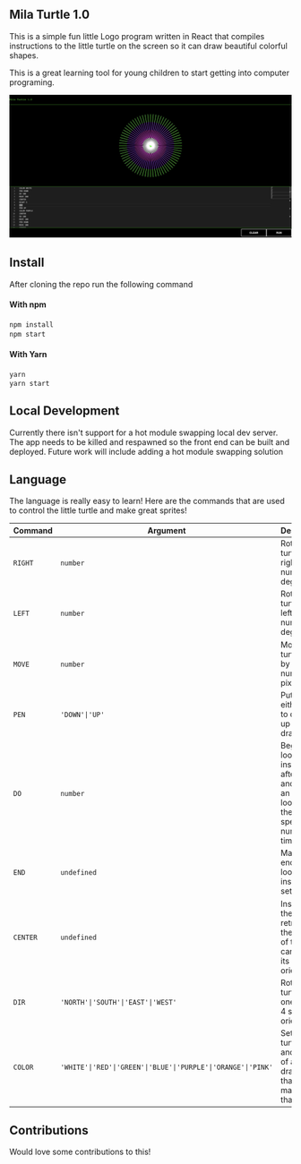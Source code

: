 ## Mila Turtle 1.0

This is a simple fun little Logo program written in React that compiles instructions to the little turtle on the screen so it can draw beautiful colorful shapes.

This is a great learning tool for young children to start getting into computer programing.

![Mila Turtle 1.0](./images/mila_turtle.png)

## Install

After cloning the repo run the following command

#### With npm

```js
npm install
npm start
```

#### With Yarn

```
yarn
yarn start
```

## Local Development

Currently there isn't support for a hot module swapping local dev server. The app needs to be killed and respawned so the front end can be built and deployed. Future work will include adding a hot module swapping solution

## Language

The language is really easy to learn! Here are the commands that are used to control the little turtle and make great sprites!

| Command  | Argument                                                      | Description                                                                                                  | Example      |
| -------- | ------------------------------------------------------------- | ------------------------------------------------------------------------------------------------------------ | ------------ |
| `RIGHT`  | `number`                                                      | Rotate the turtle to the right by a number of degress                                                        | `RIGHT 90`   |
| `LEFT`   | `number`                                                      | Rotate the turtle to the left by a number of degress                                                         | `LEFT 90`    |
| `MOVE`   | `number`                                                      | Move the turtle ahead by a number of pixels                                                                  | `MOVE 100`   |
| `PEN`    | `'DOWN'\|'UP'`                                                | Put the pen either down to draw or up to stop drawing                                                        | `PEN DOWN`   |
| `DO`     | `number`                                                      | Begin a loop. Every instruction after a `DO` and before an `END` is looped for the specified number of times | `DO 20`      |
| `END`    | `undefined`                                                   | Marks the end of the looped instruction set                                                                  | `END`        |
| `CENTER` | `undefined`                                                   | Instructs the turtle to retrun to the center of the canvas in its current orientation                        | `CENTER`     |
| `DIR`    | `'NORTH'\|'SOUTH'\|'EAST'\|'WEST'`                            | Rotate the turtle to one of the 4 standard orientations                                                      | `DIR NORTH`  |
| `COLOR`  | `'WHITE'\|'RED'\|'GREEN'\|'BLUE'\|'PURPLE'\|'ORANGE'\|'PINK'` | Set the turtle color and color of any drawn lines that are made from that point                              | `COLOR BLUE` |

## Contributions

Would love some contributions to this!
